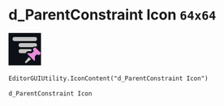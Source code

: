 # d_ParentConstraint Icon `64x64`
<img src="/img/d_ParentConstraint%20Icon.png" width=64 height=64>

``` CSharp
EditorGUIUtility.IconContent("d_ParentConstraint Icon")
```
```
d_ParentConstraint Icon
```
